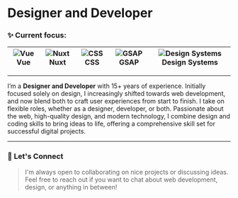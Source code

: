 # Designer and Developer

### ✨ Current focus:

| ![Vue](https://api.iconify.design/logos:vue.svg?color=%23888888) Vue | ![Nuxt](https://api.iconify.design/logos:nuxt-icon.svg?color=%23888888) Nuxt | ![CSS](https://api.iconify.design/logos:css-3.svg?color=%23888888) CSS | ![GSAP](https://api.iconify.design/logos:greensock-icon.svg?color=%23888888) GSAP | ![Design Systems](https://api.iconify.design/tdesign:browse.svg?color=%23888888) Design Systems |
|-----|------|-----|----------------|------|

---

I’m a **Designer and Developer** with 15+ years of experience. Initially focused solely on design, I increasingly shifted towards web development, and now blend both to craft user experiences from start to finish. I take on flexible roles, whether as a designer, developer, or both. Passionate about the web, high-quality design, and modern technology, I combine design and coding skills to bring ideas to life, offering a comprehensive skill set for successful digital projects.

---

### 🙌 Let's Connect

>
> I'm always open to collaborating on nice projects or discussing ideas.
> Feel free to reach out if you want to chat about web development, design, or anything in between!
>
